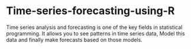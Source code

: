 # Time-series-forecasting-using-R
Time series analysis and forecasting is one of the key fields in statistical programming. It allows you to see patterns in time series data, Model this data and finally make forecasts based on those models.
